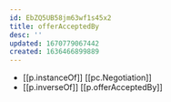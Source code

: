 ```yaml
---
id: EbZQ5UB58jm63wf1s45x2
title: offerAcceptedBy
desc: ''
updated: 1670779067442
created: 1636466899889
---
```


- [[p.instanceOf]] [[pc.Negotiation]]
- [[p.inverseOf]] [[p.offerAcceptedBy]]